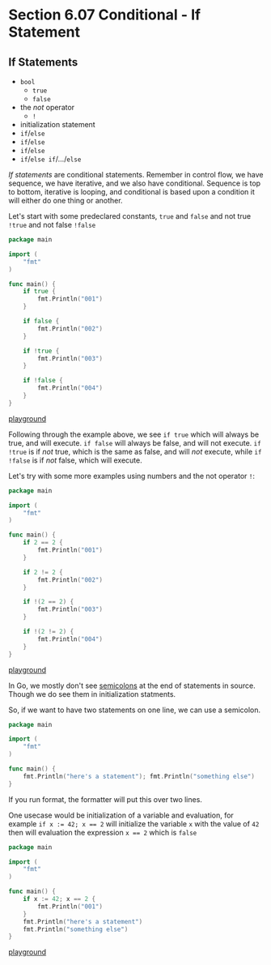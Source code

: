 # Section 6.07 Conditional - If Statement

## If Statements

  * `bool`
    - `true`
    - `false`
  * the _not_ operator
    - `!`
  * initialization statement
  * `if`/`else`
  * `if`/`else`
  * `if`/`else`
  * `if`/`else if`/.../`else`

_If statements_ are conditional statements. Remember in control flow, we have sequence, we have iterative, and we also have conditional. Sequence is top to bottom, iterative is looping, and conditional is based upon a condition it will either do one thing or another.

Let's start with some predeclared constants, `true` and `false` and not true `!true` and not false `!false`

```go
package main

import (
	"fmt"
)

func main() {
	if true {
		fmt.Println("001")
	}

	if false {
		fmt.Println("002")
	}

	if !true {
		fmt.Println("003")
	}

	if !false {
		fmt.Println("004")
	}
}
```

[playground](https://play.golang.org/p/Aok8L_OVMo)

Following through the example above, we see `if true` which will always be true, and will execute. `if false` will always be false, and will not execute. `if !true` is if _not_ true, which is the same as false, and will _not_ execute, while `if !false` is if _not_ false, which will execute.

Let's try with some more examples using numbers and the not operator `!`:

```go
package main

import (
	"fmt"
)

func main() {
	if 2 == 2 {
		fmt.Println("001")
	}

	if 2 != 2 {
		fmt.Println("002")
	}

	if !(2 == 2) {
		fmt.Println("003")
	}

	if !(2 != 2) {
		fmt.Println("004")
	}
}
```

[playground](https://play.golang.org/p/Q1QjvxZzFX)

In Go, we mostly don't see [semicolons](https://golang.org/doc/effective_go.html#semicolons) at the end of statements in source. Though we do see them in initialization statments.

So, if we want to have two statements on one line, we can use a semicolon.

```go
package main

import (
	"fmt"
)

func main() {
	fmt.Println("here's a statement"); fmt.Println("something else")
}
```

If you run format, the formatter will put this over two lines.

One usecase would be initialization of a variable and evaluation, for example `if x := 42; x == 2` will initialize the variable `x` with the value of `42` then will evaluation the expression `x == 2` which is `false`

```go
package main

import (
	"fmt"
)

func main() {
	if x := 42; x == 2 {
		fmt.Println("001")
	}
	fmt.Println("here's a statement")
	fmt.Println("something else")
}
```

[playground](https://play.golang.org/p/araiTmOGMJ)